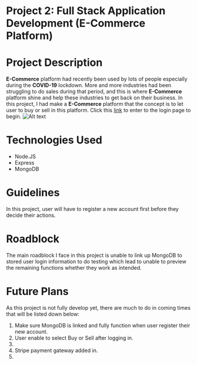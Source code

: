 # Project 2: Full Stack Application Development (E-Commerce Platform)

# Project Description
**E-Commerce** platform had recently been used by lots of people especially during the **COVID-19** lockdown. More and more industries had been struggling to do sales during that period, and this is where **E-Commerce** platform shine and help these industries to get back on their business. In this project, I had make a **E-Commerce** platform that the concept is to let user to buy or sell in this platform. Click this [link]() to enter to the login page to begin.
![Alt text](image.png)

# Technologies Used

* Node.JS
* Express
* MongoDB

# Guidelines
In this project, user will have to register a new account first before they decide their actions. 

# Roadblock
The main roadblock I face in this project is unable to link up MongoDB to stored user login information to do testing which lead to unable to preview the remaining functions whether they work as intended.

# Future Plans
As this project is not fully develop yet, there are much to do in coming times that will be listed down below: 

1. Make sure MongoDB is linked and fully function when user register their new account.
2. User enable to select Buy or Sell after logging in.
3. 
4. Stripe payment gateway added in.
5. 





